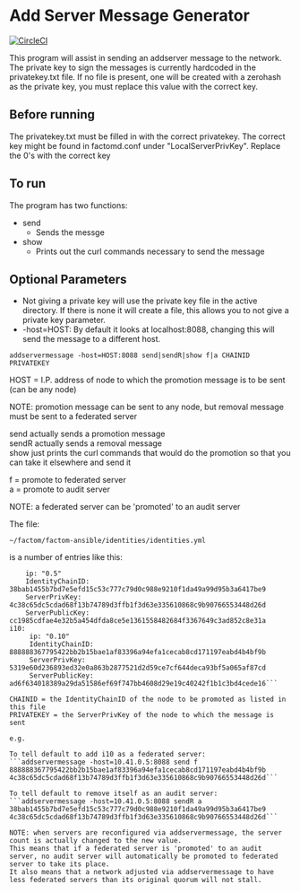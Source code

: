 Add Server Message Generator
======
[![CircleCI](https://circleci.com/gh/FactomProject/addservermessage.svg?style=svg)](https://circleci.com/gh/FactomProject/addservermessage)

This program will assist in sending an addserver message to the network. The private key to sign the messages is currently hardcoded in the privatekey.txt file. If no file is present, one will be created with a zerohash as the private key, you must replace this value with the correct key.
## Before running
The privatekey.txt must be filled in with the correct privatekey. The correct key might be found in factomd.conf under "LocalServerPrivKey". Replace the 0's with the correct key
## To run
The program has two functions:
* send
  * Sends the messge
* show
  * Prints out the curl commands necessary to send the message

## Optional Parameters
* Not giving a private key will use the private key file in the active directory. If there is none it will create a file, this allows you to not give a private key parameter.
* -host=HOST: By default it looks at localhost:8088, changing this will send the message to a different host.

```
addservermessage -host=HOST:8088 send|sendR|show f|a CHAINID PRIVATEKEY
```

HOST = I.P. address of node to which the promotion message is to be sent (can be any node)

NOTE: promotion message can be sent to any node, but removal message must be sent to a federated server

send actually sends a promotion message  
sendR actually sends a removal message  
show just prints the curl commands that would do the promotion so that you can take it elsewhere and send it

f = promote to federated server  
a = promote to audit server 

NOTE: a federated server can be 'promoted' to an audit server


The file:

```~/factom/factom-ansible/identities/identities.yml```

is a number of entries like this:

  ```default:  
      ip: "0.5"  
      IdentityChainID: 38bab1455b7bd7e5efd15c53c777c79d0c988e9210f1da49a99d95b3a6417be9
      ServerPrivKey: 4c38c65dc5cdad68f13b74789d3ffb1f3d63e335610868c9b90766553448d26d
      ServerPublicKey: cc1985cdfae4e32b5a454dfda8ce5e1361558482684f3367649c3ad852c8e31a
  i10:
       ip: "0.10"
       IdentityChainID: 888888367795422bb2b15bae1af83396a94efa1cecab8cd171197eabd4b4bf9b
       ServerPrivKey: 5319e60d236893ed32e0a863b2877521d2d59ce7cf644deca93bf5a065af87cd
       ServerPublicKey: ad6f634018389a29da51586ef69f747bb4608d29e19c40242f1b1c3bd4cede16```

CHAINID = the IdentityChainID of the node to be promoted as listed in this file  
PRIVATEKEY = the ServerPrivKey of the node to which the message is sent  

e.g.

To tell default to add i10 as a federated server:   
```addservermessage -host=10.41.0.5:8088 send f 888888367795422bb2b15bae1af83396a94efa1cecab8cd171197eabd4b4bf9b 4c38c65dc5cdad68f13b74789d3ffb1f3d63e335610868c9b90766553448d26d```

To tell default to remove itself as an audit server:   
```addservermessage -host=10.41.0.5:8088 sendR a 38bab1455b7bd7e5efd15c53c777c79d0c988e9210f1da49a99d95b3a6417be9 4c38c65dc5cdad68f13b74789d3ffb1f3d63e335610868c9b90766553448d26d```

NOTE: when servers are reconfigured via addservermessage, the server count is actually changed to the new value. 
This means that if a federated server is 'promoted' to an audit server, no audit server will automatically be promoted to federated server to take its place.
It also means that a network adjusted via addservermessage to have less federated servers than its original quorum will not stall.


